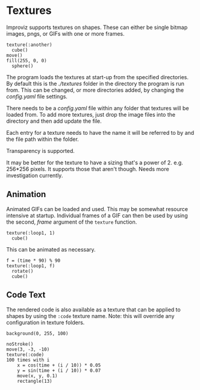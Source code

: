 # Textures

Improviz supports textures on shapes. These can either be single bitmap images, pngs, or GIFs with one or more frames.

```
texture(:another)
  cube()
move()
fill(255, 0, 0)
  sphere()
```

The program loads the textures at start-up from the specified directories. By default this is the *./textures* folder in the directory the program is run from. This can be changed, or more directories added, by changing the *config.yaml* file settings.

There needs to be a *config.yaml* file within any folder that textures will be loaded from. To add more textures, just drop the image files into the directory and then add update the file.

Each entry for a texture needs to have the name it will be referred to by and the file path within the folder.

Transparency is supported.

It may be better for the texture to have a sizing that's a power of 2. e.g. 256*256  pixels. It supports those that aren't though. Needs more investigation currently.

## Animation

Animated GIFs can be loaded and used. This may be somewhat resource intensive at startup. Individual frames of a GIF can then be used by using the second, *frame* argument of the `texture` function.

```
texture(:loop1, 1)
  cube()
```

This can be animated as necessary.

```
f = (time * 90) % 90
texture(:loop1, f)
  rotate()
  cube()
```

## Code Text

The rendered code is also available as a texture that can be applied to shapes by using the `:code` texture name.
Note: this will override any configuration in texture folders.

```
background(0, 255, 100)

noStroke()
move(3, -3, -10)
texture(:code)
100 times with i
	x = cos(time + (i / 10)) * 0.05
	y = sin(time + (i / 10)) * 0.07
	move(x, y, 0.1)
	rectangle(13)
```
